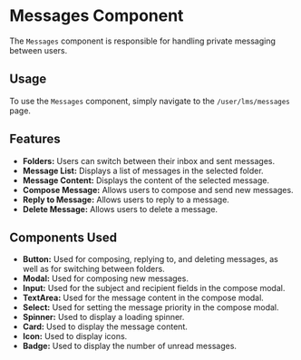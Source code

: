 
# Messages Component

The `Messages` component is responsible for handling private messaging between users.

## Usage

To use the `Messages` component, simply navigate to the `/user/lms/messages` page.

## Features

- **Folders:** Users can switch between their inbox and sent messages.
- **Message List:** Displays a list of messages in the selected folder.
- **Message Content:** Displays the content of the selected message.
- **Compose Message:** Allows users to compose and send new messages.
- **Reply to Message:** Allows users to reply to a message.
- **Delete Message:** Allows users to delete a message.

## Components Used

- **Button:** Used for composing, replying to, and deleting messages, as well as for switching between folders.
- **Modal:** Used for composing new messages.
- **Input:** Used for the subject and recipient fields in the compose modal.
- **TextArea:** Used for the message content in the compose modal.
- **Select:** Used for setting the message priority in the compose modal.
- **Spinner:** Used to display a loading spinner.
- **Card:** Used to display the message content.
- **Icon:** Used to display icons.
- **Badge:** Used to display the number of unread messages.

